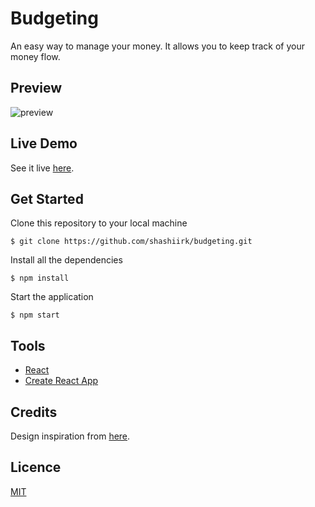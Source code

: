 # Budgeting

An easy way to manage your money. It allows you to keep track of your money flow.

## Preview

![preview](https://user-images.githubusercontent.com/48406108/117236399-3e3c1200-ae46-11eb-88dc-92eb5a41fcd5.jpg)

## Live Demo

See it live [here](https://shashiirk.github.io/budgeting).

## Get Started

Clone this repository to your local machine

```
$ git clone https://github.com/shashiirk/budgeting.git
```

Install all the dependencies

```
$ npm install
```

Start the application

```
$ npm start
```

## Tools

- [React](https://reactjs.org)
- [Create React App](https://create-react-app.dev/)

## Credits

Design inspiration from [here](https://dribbble.com/shots/15081681).

## Licence

[MIT](https://choosealicense.com/licenses/mit)

